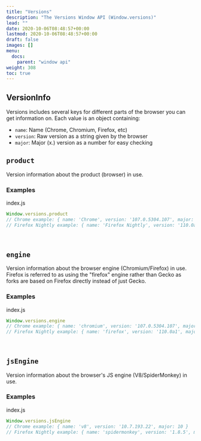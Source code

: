 ```yaml
---
title: "Versions"
description: "The Versions Window API (Window.versions)"
lead: ""
date: 2020-10-06T08:48:57+00:00
lastmod: 2020-10-06T08:48:57+00:00
draft: false
images: []
menu:
  docs:
    parent: "window api"
weight: 308
toc: true
---
```


## VersionInfo
Versions includes several keys for different parts of the browser you can get information on. Each value is an object containing:
- `name`: Name (Chrome, Chromium, Firefox, etc)
- `version`: Raw version as a string given by the browser
- `major`: Major (x.) version as a number for easy checking

## `product`
Version information about the product (browser) in use.

### Examples

<div class="glow" style="--glow-hue: 320">
<div class="filename node">index.js</div>

```js
Window.versions.product
// Chrome example: { name: 'Chrome', version: '107.0.5304.107', major: 107 }
// Firefox Nightly example: { name: 'Firefox Nightly', version: '110.0a1', major: 110 }
```

</div>
<div style="margin-bottom: 60px"></div>

## `engine`
Version information about the browser engine (Chromium/Firefox) in use. Firefox is referred to as using the "firefox" engine rather than Gecko as forks are based on Firefox directly instead of just Gecko.

### Examples

<div class="glow" style="--glow-hue: 320">
<div class="filename node">index.js</div>

```js
Window.versions.engine
// Chrome example: { name: 'chromium', version: '107.0.5304.107', major: 107 }
// Firefox Nightly example: { name: 'firefox', version: '110.0a1', major: 110 }
```

</div>
<div style="margin-bottom: 60px"></div>

## `jsEngine`
Version information about the browser's JS engine (V8/SpiderMonkey) in use.

### Examples

<div class="glow" style="--glow-hue: 320">
<div class="filename node">index.js</div>

```js
Window.versions.jsEngine
// Chrome example: { name: 'v8', version: '10.7.193.22', major: 10 }
// Firefox Nightly example: { name: 'spidermonkey', version: '1.8.5', major: 1 }
```

</div>
<div style="margin-bottom: 60px"></div>
